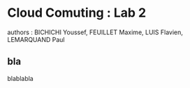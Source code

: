 # Cloud Comuting : Lab 2

authors : BICHICHI Youssef, FEUILLET Maxime, LUIS Flavien, LEMARQUAND Paul

## bla

blablabla


